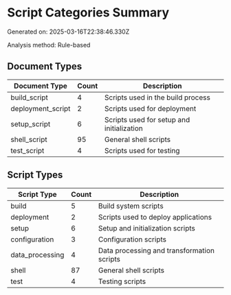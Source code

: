 # Script Categories Summary

Generated on: 2025-03-16T22:38:46.330Z

Analysis method: Rule-based

## Document Types

| Document Type | Count | Description |
|--------------|-------|-------------|
| build_script | 4 | Scripts used in the build process |
| deployment_script | 2 | Scripts used for deployment |
| setup_script | 6 | Scripts used for setup and initialization |
| shell_script | 95 | General shell scripts |
| test_script | 4 | Scripts used for testing |

## Script Types

| Script Type | Count | Description |
|------------|-------|-------------|
| build | 5 | Build system scripts |
| deployment | 2 | Scripts used to deploy applications |
| setup | 6 | Setup and initialization scripts |
| configuration | 3 | Configuration scripts |
| data_processing | 4 | Data processing and transformation scripts |
| shell | 87 | General shell scripts |
| test | 4 | Testing scripts |
